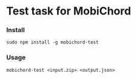 # Test task for MobiChord

### Install
`sudo npm install -g mobichord-test`

### Usage
`mobichord-test <input.zip> <output.json>`